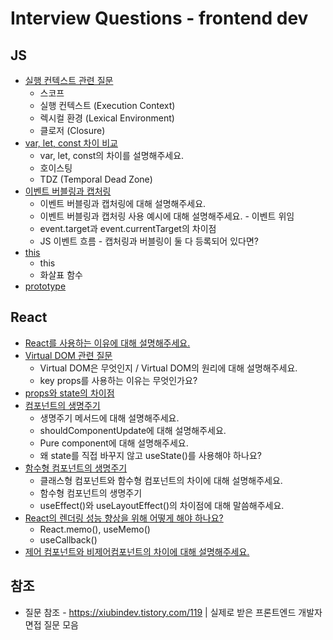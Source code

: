 # Interview Questions - frontend dev

## JS

- [실행 컨텍스트 관련 질문](./JS/실행-컨텍스트와-클로저.md)
  - 스코프
  - 실행 컨텍스트 (Execution Context)
  - 렉시컬 환경 (Lexical Environment)
  - 클로저 (Closure)
- [var, let, const 차이 비교](./JS/var-let-const-차이.md)
  - var, let, const의 차이를 설명해주세요.
  - 호이스팅
  - TDZ (Temporal Dead Zone)
- [이벤트 버블링과 캡처링](./JS/이벤트-버블링과-캡처링.md)
  - 이벤트 버블링과 캡처링에 대해 설명해주세요.
  - 이벤트 버블링과 캡처링 사용 예시에 대해 설명해주세요. - 이벤트 위임
  - event.target과 event.currentTarget의 차이점
  - JS 이벤트 흐름 - 캡처링과 버블링이 둘 다 등록되어 있다면?
- [this](./JS/this.md)
  - this
  - 화살표 함수
- [prototype](./JS/prototype.md)

## React

- [React를 사용하는 이유에 대해 설명해주세요.](./React/React를-사용하는-이유.md)
- [Virtual DOM 관련 질문](./React/Virtual-DOM.md)
  - Virtual DOM은 무엇인지 / Virtual DOM의 원리에 대해 설명해주세요.
  - key props를 사용하는 이유는 무엇인가요?
- [props와 state의 차이점](./React/props와-state의-차이점.md)
- [컴포넌트의 생명주기](./React/컴포넌트-생명주기.md)
  - 생명주기 메서드에 대해 설명해주세요.
  - shouldComponentUpdate에 대해 설명해주세요.
  - Pure component에 대해 설명해주세요.
  - 왜 state를 직접 바꾸지 않고 useState()를 사용해야 하나요?
- [함수형 컴포넌트의 생명주기](./React/함수형-컴포넌트-생명주기.md)
  - 클래스형 컴포넌트와 함수형 컴포넌트의 차이에 대해 설명해주세요.
  - 함수형 컴포넌트의 생명주기
  - useEffect()와 useLayoutEffect()의 차이점에 대해 말씀해주세요.
- [React의 렌더링 성능 향상을 위해 어떻게 해야 하나요?](./React/React-렌더링성능-향상법.md)
  - React.memo(), useMemo()
  - useCallback()
- [제어 컴포넌트와 비제어컴포넌트의 차이에 대해 설명해주세요.](./React/제어-컴포넌트와-비제어-컴포넌트.md)

## 참조

- 질문 참조 - https://xiubindev.tistory.com/119 | 실제로 받은 프론트엔드 개발자 면접 질문 모음
